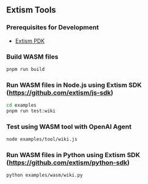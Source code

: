 ## Extism Tools

### Prerequisites for Development

- [Extism PDK](https://github.com/extism/js-pdk?tab=readme-ov-file#linux-macos)

### Build WASM files

```bash
pnpm run build
```

### Run WASM files in Node.js using Extism SDK (https://github.com/extism/js-sdk)

```bash
cd examples
pnpm run test:wiki
```

### Test using WASM tool with OpenAI Agent

```bash
node examples/tool/wiki.js
```

### Run WASM files in Python using Extism SDK (https://github.com/extism/python-sdk)

```bash
python examples/wasm/wiki.py
```
